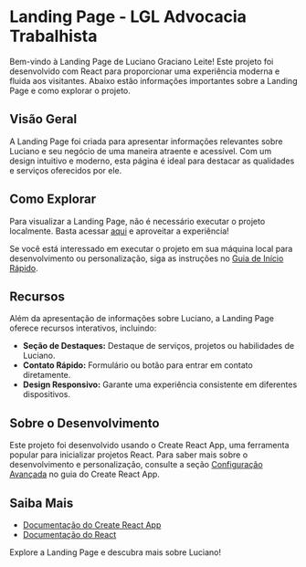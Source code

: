 # Landing Page - LGL Advocacia Trabalhista

Bem-vindo à Landing Page de Luciano Graciano Leite! Este projeto foi desenvolvido com React para proporcionar uma experiência moderna e fluida aos visitantes. Abaixo estão informações importantes sobre a Landing Page e como explorar o projeto.

## Visão Geral

A Landing Page foi criada para apresentar informações relevantes sobre Luciano e seu negócio de uma maneira atraente e acessível. Com um design intuitivo e moderno, esta página é ideal para destacar as qualidades e serviços oferecidos por ele.

## Como Explorar

Para visualizar a Landing Page, não é necessário executar o projeto localmente. Basta acessar [aqui](#) e aproveitar a experiência!

Se você está interessado em executar o projeto em sua máquina local para desenvolvimento ou personalização, siga as instruções no [Guia de Início Rápido](#início-rápido).

## Recursos

Além da apresentação de informações sobre Luciano, a Landing Page oferece recursos interativos, incluindo:

- **Seção de Destaques:** Destaque de serviços, projetos ou habilidades de Luciano.
- **Contato Rápido:** Formulário ou botão para entrar em contato diretamente.
- **Design Responsivo:** Garante uma experiência consistente em diferentes dispositivos.

## Sobre o Desenvolvimento

Este projeto foi desenvolvido usando o Create React App, uma ferramenta popular para inicializar projetos React. Para saber mais sobre o desenvolvimento e personalização, consulte a seção [Configuração Avançada](https://facebook.github.io/create-react-app/docs/advanced-configuration) no guia do Create React App.

## Saiba Mais

- [Documentação do Create React App](https://facebook.github.io/create-react-app/docs/getting-started)
- [Documentação do React](https://reactjs.org/)

Explore a Landing Page e descubra mais sobre Luciano!